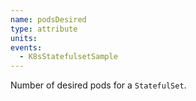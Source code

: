 ```yaml
---
name: podsDesired
type: attribute
units:
events:
  - K8sStatefulsetSample
---
```


Number of desired pods for a `StatefulSet`.